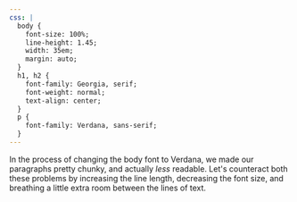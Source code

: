 ```yaml
---
css: |
  body {
    font-size: 100%;
    line-height: 1.45;
    width: 35em;
    margin: auto;
  }
  h1, h2 {
    font-family: Georgia, serif;
    font-weight: normal;
    text-align: center;
  }
  p {
    font-family: Verdana, sans-serif;
  }
---
```


In the process of changing the body font to Verdana, we made our paragraphs pretty chunky, and actually *less* readable. Let's counteract both these problems by increasing the line length, decreasing the font size, and breathing a little extra room between the lines of text.